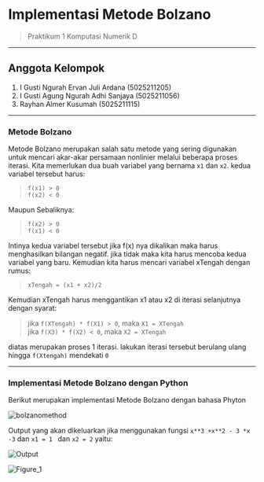# Implementasi Metode Bolzano
> Praktikum 1 Komputasi Numerik D

***

## Anggota Kelompok
1. I Gusti Ngurah Ervan Juli Ardana (5025211205)
2. I Gusti Agung Ngurah Adhi Sanjaya (5025211056)
3. Rayhan Almer Kusumah (5025211115)

---

### Metode Bolzano
Metode Bolzano merupakan salah satu metode yang sering digunakan untuk mencari akar-akar persamaan nonlinier melalui beberapa proses iterasi. Kita memerlukan dua buah variabel yang bernama `x1` dan `x2`. kedua variabel tersebut harus:
>`f(x1) > 0`\
`f(x2) < 0`

Maupun Sebaliknya:

>`f(x2) > 0`\
`f(x1) < 0`

Intinya kedua variabel tersebut jika f(x) nya dikalikan maka harus menghasilkan bilangan negatif. jika tidak maka kita harus mencoba kedua variabel yang baru. Kemudian kita harus mencari variabel xTengah dengan rumus:

>`xTengah = (x1 + x2)/2`

Kemudian xTengah harus menggantikan x1 atau x2 di iterasi selanjutnya dengan syarat:

> jika `f(XTengah) * f(X1) > 0`, maka `X1 = XTengah`\
jika `f(X3) * f(X2) < 0`, maka `X2 = XTengah`

diatas merupakan proses 1 iterasi. lakukan iterasi tersebut berulang ulang hingga `f(Xtengah)` mendekati `0` 

---
### Implementasi Metode Bolzano dengan Python
Berikut merupakan implementasi Metode Bolzano dengan bahasa Phyton

![bolzanomethod](https://user-images.githubusercontent.com/114007640/198838613-cefe2431-1191-4a58-9baf-4b7fe408408f.png)

Output yang akan dikeluarkan jika menggunakan fungsi `x**3 +x**2 - 3 *x -3` dan `x1 = 1 ` dan `x2 = 2`  yaitu:

![Output](https://user-images.githubusercontent.com/114007640/198838883-1f7f5ea7-957e-4b6c-a087-f0a9f4889906.png)

![Figure_1](https://user-images.githubusercontent.com/114007640/198838983-bc727485-0d6b-4c69-9631-17be57333eab.png)


